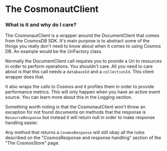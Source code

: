 # The CosmonautClient

### What is it and why do I care?

The CosmonautClient is a wrapper around the DocumentClient that comes from the CosmosDB SDK. It's main purpose is to abstract some of the things you really don't need to know about when it comes to using Cosmos DB. An example would be the UriFactory class.

Normally the DocumentClient call requires you to provide a Uri to resources in order to perform operations. You shouldn't care. All you need to care about is that this call needs a `databaseId` and a `collectionId`. This client wrapper does that.

It also wraps the calls to Cosmos and it profiles them in order to provide performance metrics. This will only happen when you have an active event source. You can learn more about this in the Logging section.

Something worth noting is that the CosmonautClient won't throw an exception for not found documents on methods that the response is `ResourceResponse` but instead it will return null in order to make response handling easier.

Any method that returns a `CosmosResponse` will still obay all the rules described on the "CosmosResponse and response handling" section of the "The CosmosStore" page.